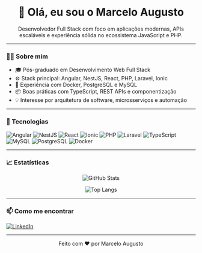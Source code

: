 <h1 align="center">👋 Olá, eu sou o Marcelo Augusto</h1>

<p align="center">
  Desenvolvedor Full Stack com foco em aplicações modernas, APIs escaláveis e experiência sólida no ecossistema JavaScript e PHP.
</p>

---

### 🧑‍💻 Sobre mim

- 🎓 Pós-graduado em Desenvolvimento Web Full Stack
- ⚙️ Stack principal: Angular, NestJS, React, PHP, Laravel, Ionic
- 🐳 Experiência com Docker, PostgreSQL e MySQL
- 📦 Boas práticas com TypeScript, REST APIs e componentização
- 💡 Interesse por arquitetura de software, microsserviços e automação

---

### 🚀 Tecnologias

![Angular](https://img.shields.io/badge/-Angular-DD0031?style=flat-square&logo=angular)
![NestJS](https://img.shields.io/badge/-NestJS-e0234e?style=flat-square&logo=nestjs)
![React](https://img.shields.io/badge/-React-61dafb?style=flat-square&logo=react)
![Ionic](https://img.shields.io/badge/-Ionic-3880ff?style=flat-square&logo=ionic)
![PHP](https://img.shields.io/badge/-PHP-777bb4?style=flat-square&logo=php)
![Laravel](https://img.shields.io/badge/-Laravel-ff2d20?style=flat-square&logo=laravel)
![TypeScript](https://img.shields.io/badge/-TypeScript-3178c6?style=flat-square&logo=typescript)
![MySQL](https://img.shields.io/badge/-MySQL-00758f?style=flat-square&logo=mysql)
![PostgreSQL](https://img.shields.io/badge/-PostgreSQL-316192?style=flat-square&logo=postgresql)
![Docker](https://img.shields.io/badge/-Docker-0db7ed?style=flat-square&logo=docker)

---

### 📈 Estatísticas

<p align="center">
  <img src="https://github-readme-stats.vercel.app/api?username=marcelo-augusto&show_icons=true&theme=radical" alt="GitHub Stats" />
</p>

<p align="center">
  <img src="https://github-readme-stats.vercel.app/api/top-langs/?username=marcelo-augusto&layout=compact&theme=radical" alt="Top Langs" />
</p>

---

### 📫 Como me encontrar

[![LinkedIn](https://img.shields.io/badge/-LinkedIn-blue?style=flat-square&logo=Linkedin&logoColor=white&link=https://linkedin.com/in/marcelo-augusto-/)](https://linkedin.com/in/marcelo-augusto-/)

---

<p align="center">Feito com ❤️ por Marcelo Augusto</p>
